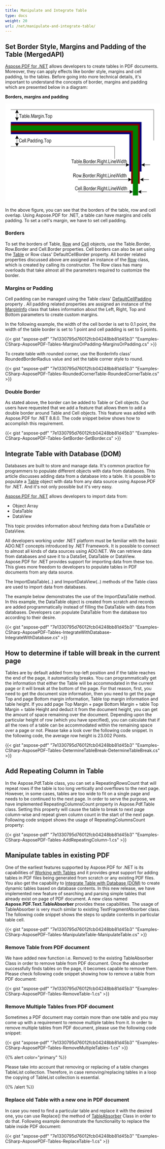 ```yaml
---
title: Manipulate and Integrate Table
type: docs
weight: 20
url: /net/manipulate-and-integrate-table/
---
```


## **Set Border Style, Margins and Padding of the Table (MergedAPI)**
[Aspose.PDF for .NET](/pdf/net/) allows developers to create tables in PDF documents. Moreover, they can apply effects like border style, margins and cell padding, to the tables. Before going into more technical details, it's important to understand the concepts of border, margins and padding which are presented below in a diagram:

**Borders, margins and padding** 

![todo:image_alt_text](manipulate-and-integrate-table_1.png)

In the above figure, you can see that the borders of the table, row and cell overlap. Using Aspose.PDF for .NET, a table can have margins and cells padding. To set a cell's margin, we have to set cell padding.
### **Borders**
To set the borders of Table, [Row](https://apireference.aspose.com/net/pdf/aspose.pdf/row) and [Cell](https://apireference.aspose.com/net/pdf/aspose.pdf/cell) objects, use the Table.Border, Row.Border and Cell.Border properties. Cell borders can also be set using the [Table](https://apireference.aspose.com/net/pdf/aspose.pdf/table) or Row class' DefaultCellBorder property. All border related properties discussed above are assigned an instance of the [Row](https://apireference.aspose.com/net/pdf/aspose.pdf/row) class, which is created by calling its constructor. The Row class has many overloads that take almost all the parameters required to customize the border.
### **Margins or Padding**
Cell padding can be managed using the Table class' [DefaultCellPadding](https://apireference.aspose.com/net/pdf/aspose.pdf/table/properties/defaultcellpadding) property . All padding related properties are assigned an instance of the [MarginInfo](https://apireference.aspose.com/net/pdf/aspose.pdf/margininfo) class that takes information about the Left, Right, Top and Bottom parameters to create custom margins.

In the following example, the width of the cell border is set to 0.1 point, the width of the table border is set to 1 point and cell padding is set to 5 points.

{{< gist "aspose-pdf" "7e1330795d76012fcb04248bb81d45b3" "Examples-CSharp-AsposePDF-Tables-MarginsOrPadding-MarginsOrPadding.cs" >}}

To create table with rounded corner, use the BorderInfo class' RoundedBorderRadius value and set the table corner style to round.

{{< gist "aspose-pdf" "7e1330795d76012fcb04248bb81d45b3" "Examples-CSharp-AsposePDF-Tables-RoundedCornerTable-RoundedCornerTable.cs" >}}
### **Double Border**
As stated above, the border can be added to Table or Cell objects. Our users have requested that we add a feature that allows them to add a double border around Table and Cell objects. This feature was added with Aspose.PDF for .NET 8.8.0. The code snippet below shows how to accomplish this requirement.

{{< gist "aspose-pdf" "7e1330795d76012fcb04248bb81d45b3" "Examples-CSharp-AsposePDF-Tables-SetBorder-SetBorder.cs" >}}
## **Integrate Table with Database (DOM)**
Databases are built to store and manage data. It's common practice for programmers to populate different objects with data from databases. This article discusses adding data from a database into a table. It is possible to populate a [Table](https://apireference.aspose.com/net/pdf/aspose.pdf/table) object with data from any data source using Aspose.PDF for .NET. And it's not only possible but it's very easy.

[Aspose.PDF for .NET](/pdf/net/) allows developers to import data from:

- Object Array
- DataTable
- DataView

This topic provides information about fetching data from a DataTable or DataView.

All developers working under .NET platform must be familiar with the basic ADO.NET concepts introduced by .NET Framework. It is possible to connect to almost all kinds of data sources using ADO.NET. We can retrieve data from databases and save it to a DataSet, DataTable or DataView. Aspose.PDF for .NET provides support for importing data from these too. This gives more freedom to developers to populate tables in PDF documents from any data source.

The ImportDataTable(..) and ImportDataView(..) methods of the Table class are used to import data from databases.

The example below demonstrates the use of the ImportDataTable method. In this example, the DataTable object is created from scratch and records are added programmatically instead of filling the DataTable with data from databases. Developers can populate DataTable from the database too according to their desire.

{{< gist "aspose-pdf" "7e1330795d76012fcb04248bb81d45b3" "Examples-CSharp-AsposePDF-Tables-IntegrateWithDatabase-IntegrateWithDatabase.cs" >}}
## **How to determine if table will break in the current page**
Tables are by default added from top-left position and if the table reaches the end of the page, it automatically breaks. You can programmatically get the information that either the Table will be accommodated in the current page or it will break at the bottom of the page. For that reason, first, you need to get the document size information, then you need to get the page Top and page Bottom margin information, Table top margin information and table height. If you add page Top Margin + page Bottom Margin + table Top Margin + table Height and deduct it from the document height, you can get the amount of space remaining over the document. Depending upon the particular height of row (which you have specified), you can calculate that if all the rows of a table can be accommodated within the remaining space over a page or not. Please take a look over the following code snippet. In the following code, the average row height is 23.002 Points.

{{< gist "aspose-pdf" "7e1330795d76012fcb04248bb81d45b3" "Examples-CSharp-AsposePDF-Tables-DetermineTableBreak-DetermineTableBreak.cs" >}}
## **Add Repeating Column in Table**
In the Aspose.Pdf.Table class, you can set a RepeatingRowsCount that will repeat rows if the table is too long vertically and overflows to the next page. However, in some cases, tables are too wide to fit on a single page and needs to be continued to the next page. In order to serve the purpose, we have implemented RepeatingColumnsCount property in Aspose.Pdf.Table class. Setting this property will cause the table to break to next page column-wise and repeat given column count in the start of the next page. Following code snippet shows the usage of RepeatingColumnsCount property:

{{< gist "aspose-pdf" "7e1330795d76012fcb04248bb81d45b3" "Examples-CSharp-AsposePDF-Tables-AddRepeatingColumn-1.cs" >}}
## **Manipulate tables in existing PDF**
One of the earliest features supported by Aspose.PDF for .NET is its capabilities of [Working with Tables](http://www.aspose.com/docs/display/pdfnet/Working+with+Tables) and it provides great support for adding tables in PDF files being generated from scratch or any existing PDF files. You also get the capability to [Integrate Table with Database (DOM)](/pdf/net/manipulate-and-integrate-table/#manipulateandintegratetable-integratetablewithdatabase-dom) to create dynamic tables based on database contents. In this new release, we have implemented new feature of searching and parsing simple tables that already exist on page of PDF document. A new class named **Aspose.PDF.Text.TableAbsorber** provides these capabilities. The usage of TableAbsorber is very much similar to existing TextFragmentAbsorber class. The following code snippet shows the steps to update contents in particular table cell.

{{< gist "aspose-pdf" "7e1330795d76012fcb04248bb81d45b3" "Examples-CSharp-AsposePDF-Tables-ManipulateTable-ManipulateTable.cs" >}}
### **Remove Table from PDF document**
We have added new function i.e. Remove() to the existing TableAbsorber Class in order to remove table from PDF document. Once the absorber successfully finds tables on the page, it becomes capable to remove them. Please check following code snippet showing how to remove a table from PDF document:

{{< gist "aspose-pdf" "7e1330795d76012fcb04248bb81d45b3" "Examples-CSharp-AsposePDF-Tables-RemoveTable-1.cs" >}}
### **Remove Multiple Tables from PDF document**
Sometimes a PDF document may contain more than one table and you may come up with a requirement to remove multiple tables from it. In order to remove multiple tables from PDF document, please use the following code snippet:

{{< gist "aspose-pdf" "7e1330795d76012fcb04248bb81d45b3" "Examples-CSharp-AsposePDF-Tables-RemoveMultipleTables-1.cs" >}}

{{% alert color="primary" %}} 

Please take into account that removing or replacing of a table changes TableList collection. Therefore, in case removing/replacing tables in a loop the copying of TableList collection is essential.

{{% /alert %}} 
### **Replace old Table with a new one in PDF document**
In case you need to find a particular table and replace it with the desired one, you can use Replace() the method of [TableAbsorber](https://apireference.aspose.com/net/pdf/aspose.pdf.text/tableabsorber) Class in order to do that. Following example demonstrate the functionality to replace the table inside PDF document:

{{< gist "aspose-pdf" "7e1330795d76012fcb04248bb81d45b3" "Examples-CSharp-AsposePDF-Tables-ReplaceTable-1.cs" >}}
